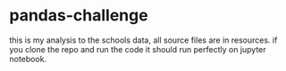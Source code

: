 # pandas-challenge

this is my analysis to the schools data, all source files are in resources. 
if you clone the repo and run the code it should run perfectly on jupyter notebook.
